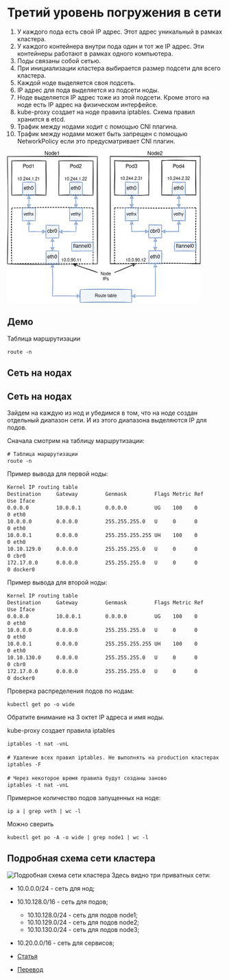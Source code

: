 # Третий уровень погружения в сети

1. У каждого пода есть свой IP адрес. Этот адрес уникальный в рамках кластера.
1. У каждого контейнера внутри пода один и тот же IP адрес. Эти контейнеры работают в рамках одного компьютера.
1. Поды связаны собой сетью.
1. При инициализации кластера выбирается размер подсети для всего кластера.
1. Каждой ноде выделяется своя подсеть.  
1. IP адрес для пода выделяется из подсети ноды.
1. Ноде выделяется IP адрес тоже из этой подсети. Кроме этого на ноде есть IP адрес на физическом интерфейсе. 
1. kube-proxy создает на ноде правила iptables. Схема правил хранится в etcd.
1. Трафик между нодами ходит с помощью CNI плагина.
1. Трафик между нодами может быть запрещен с помощью NetworkPolicy если это предусматривает CNI плагин.

![level-3](./images/level-3.png)

## Демо
Таблица маршрутизации
```shell script
route -n
```

## Сеть на нодах 
## Сеть на нодах 
Зайдем на каждую из нод и убедимся в том, что на ноде создан отдельный диапазон сети. 
И из этого диапазона выделяются IP для подов.

Сначала смотрим на таблицу маршрутизации:
```shell script
# Таблица маршрутизации
route -n
```

Пример вывода для первой ноды:
```shell script
Kernel IP routing table
Destination     Gateway         Genmask         Flags Metric Ref    Use Iface
0.0.0.0         10.0.0.1        0.0.0.0         UG    100    0        0 eth0
10.0.0.0        0.0.0.0         255.255.255.0   U     0      0        0 eth0
10.0.0.1        0.0.0.0         255.255.255.255 UH    100    0        0 eth0
10.10.129.0     0.0.0.0         255.255.255.0   U     0      0        0 cbr0
172.17.0.0      0.0.0.0         255.255.255.0   U     0      0        0 docker0
```

Пример вывода для второй ноды:
```shell script
Kernel IP routing table
Destination     Gateway         Genmask         Flags Metric Ref    Use Iface
0.0.0.0         10.0.0.1        0.0.0.0         UG    100    0        0 eth0
10.0.0.0        0.0.0.0         255.255.255.0   U     0      0        0 eth0
10.0.0.1        0.0.0.0         255.255.255.255 UH    100    0        0 eth0
10.10.130.0     0.0.0.0         255.255.255.0   U     0      0        0 cbr0
172.17.0.0      0.0.0.0         255.255.255.0   U     0      0        0 docker0
```

Проверка распределения подов по нодам:
```shell script
kubectl get po -o wide
```
Обратите внимание на 3 октет IP адреса и имя ноды.  

kube-proxy создает правила iptables 
```shell script
iptables -t nat -vnL

# Удаление всех правил iptables. Не выполнять на production кластерах
iptables -F

# Через некоторое время правила будут созданы заново
iptables -t nat -vnL
```

Примерное количество подов запущенных на ноде:
```shell script
ip a | grep veth | wc -l
```

Можно сверить 
```shell script
kubectl get po -A -o wide | grep node1 | wc -l
```

## Подробная схема сети кластера
![Подробная схема сети кластера](https://miro.medium.com/max/1400/1*FWHZ6tqgLFJDqgEf8n9n0w.png)
Здесь видно три приватных сети:
- 10.0.0.0/24 - сеть для нод;
- 10.10.128.0/16 - сеть для подов;
    - 10.10.128.0/24 - сеть для подов node1;
    - 10.10.129.0/24 - сеть для подов node2;
    - 10.10.130.0/24 - сеть для подов node3;
- 10.20.0.0/16 - сеть для сервисов;

- [Статья](https://itnext.io/kubernetes-networking-behind-the-scenes-39a1ab1792bb)
- [Перевод](https://habr.com/ru/company/flant/blog/420813/)
